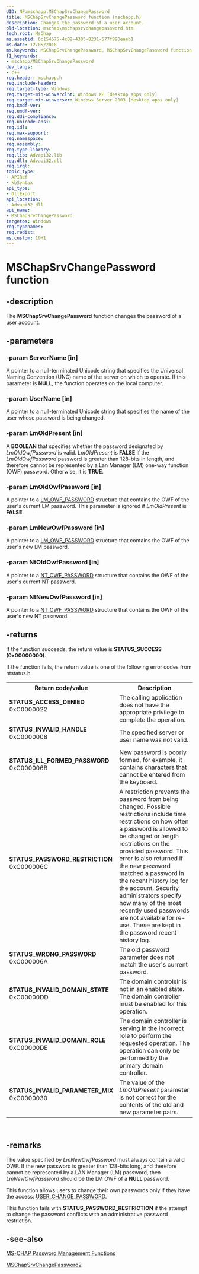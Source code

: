 ```yaml
---
UID: NF:mschapp.MSChapSrvChangePassword
title: MSChapSrvChangePassword function (mschapp.h)
description: Changes the password of a user account.
old-location: mschap\mschapsrvchangepassword.htm
tech.root: MsChap
ms.assetid: 6c154675-4c82-4305-8231-577f990eaeb1
ms.date: 12/05/2018
ms.keywords: MSChapSrvChangePassword, MSChapSrvChangePassword function [MS-CHAP], _mschap_mschapsrvchangepassword, mschap.mschapsrvchangepassword, mschapp/MSChapSrvChangePassword
f1_keywords:
- mschapp/MSChapSrvChangePassword
dev_langs:
- c++
req.header: mschapp.h
req.include-header: 
req.target-type: Windows
req.target-min-winverclnt: Windows XP [desktop apps only]
req.target-min-winversvr: Windows Server 2003 [desktop apps only]
req.kmdf-ver: 
req.umdf-ver: 
req.ddi-compliance: 
req.unicode-ansi: 
req.idl: 
req.max-support: 
req.namespace: 
req.assembly: 
req.type-library: 
req.lib: Advapi32.lib
req.dll: Advapi32.dll
req.irql: 
topic_type:
- APIRef
- kbSyntax
api_type:
- DllExport
api_location:
- Advapi32.dll
api_name:
- MSChapSrvChangePassword
targetos: Windows
req.typenames: 
req.redist: 
ms.custom: 19H1
---
```


# MSChapSrvChangePassword function


## -description


The 
<b>MSChapSrvChangePassword</b> function changes the password of a user account.


## -parameters




### -param ServerName [in]

A pointer to a null-terminated Unicode string that specifies the Universal Naming Convention (UNC) name of the server on which to operate. If this parameter is <b>NULL</b>, the function operates on the local computer.


### -param UserName [in]

A pointer to a null-terminated Unicode string that specifies the name of the user whose password is being changed.


### -param LmOldPresent [in]

A <b>BOOLEAN</b> that specifies whether the password designated by <i>LmOldOwfPassword</i> is valid. <i>LmOldPresent</i> is <b>FALSE</b> if the <i>LmOldOwfPassword</i> password is greater than 128-bits in length, and therefore cannot be represented by a Lan Manager (LM) one-way function (OWF) password. Otherwise, it is <b>TRUE</b>.


### -param LmOldOwfPassword [in]

A pointer to a <a href="https://docs.microsoft.com/windows/desktop/api/mschapp/ns-mschapp-lm_owf_password">LM_OWF_PASSWORD</a> structure that contains the OWF of the user's current LM  password. This parameter is ignored if <i>LmOldPresent</i> is <b>FALSE</b>.


### -param LmNewOwfPassword [in]

A pointer to a <a href="https://docs.microsoft.com/windows/desktop/api/mschapp/ns-mschapp-lm_owf_password">LM_OWF_PASSWORD</a> structure that contains the OWF of the user's new LM password.


### -param NtOldOwfPassword [in]

A pointer to a <a href="https://docs.microsoft.com/previous-versions/windows/desktop/legacy/cc325731(v=vs.85)">NT_OWF_PASSWORD</a> structure that contains the OWF of the user's current NT password.


### -param NtNewOwfPassword [in]

A pointer to a <a href="https://docs.microsoft.com/previous-versions/windows/desktop/legacy/cc325731(v=vs.85)">NT_OWF_PASSWORD</a> structure that contains the OWF of the user's new NT password.


## -returns



If the function succeeds, the return value is <b>STATUS_SUCCESS (0x00000000)</b>.

If the function fails, the return value is one of the following error codes from ntstatus.h.

<table>
<tr>
<th>Return code/value</th>
<th>Description</th>
</tr>
<tr>
<td width="40%">
<dl>
<dt><b>STATUS_ACCESS_DENIED</b></dt>
<dt>0xC0000022</dt>
</dl>
</td>
<td width="60%">
The calling application does not have the appropriate privilege to complete the operation.

</td>
</tr>
<tr>
<td width="40%">
<dl>
<dt><b>STATUS_INVALID_HANDLE</b></dt>
<dt>0xC0000008</dt>
</dl>
</td>
<td width="60%">
The specified server or user name was not valid.

</td>
</tr>
<tr>
<td width="40%">
<dl>
<dt><b>STATUS_ILL_FORMED_PASSWORD</b></dt>
<dt>0xC000006B</dt>
</dl>
</td>
<td width="60%">
New password is poorly formed, for example, it contains characters that cannot be entered from the keyboard.

</td>
</tr>
<tr>
<td width="40%">
<dl>
<dt><b>STATUS_PASSWORD_RESTRICTION</b></dt>
<dt>0xC000006C</dt>
</dl>
</td>
<td width="60%">
A restriction prevents the password from being changed. Possible restrictions include time restrictions on how often a password is allowed to be changed or length restrictions on the provided password. This error is also returned if the new password matched a password in the recent history log for the account. Security administrators specify how many of the most recently used passwords are not available for re-use. These are kept in the password recent history log.

</td>
</tr>
<tr>
<td width="40%">
<dl>
<dt><b>STATUS_WRONG_PASSWORD</b></dt>
<dt>0xC000006A</dt>
</dl>
</td>
<td width="60%">
The old password parameter does not match the user's current password.

</td>
</tr>
<tr>
<td width="40%">
<dl>
<dt><b>STATUS_INVALID_DOMAIN_STATE</b></dt>
<dt>0xC00000DD</dt>
</dl>
</td>
<td width="60%">
The domain controlelr is not in an enabled state. The domain controller must be enabled for this operation.

</td>
</tr>
<tr>
<td width="40%">
<dl>
<dt><b>STATUS_INVALID_DOMAIN_ROLE</b></dt>
<dt>0xC00000DE</dt>
</dl>
</td>
<td width="60%">
The domain controller is serving in the incorrect role to perform the requested operation. The operation can only be performed by the primary domain controller.

</td>
</tr>
<tr>
<td width="40%">
<dl>
<dt><b>STATUS_INVALID_PARAMETER_MIX</b></dt>
<dt>0xC0000030</dt>
</dl>
</td>
<td width="60%">
The value of the <i>LmOldPresent</i> parameter is not correct for the contents of the old and new  parameter pairs.

</td>
</tr>
</table>
 




## -remarks



The value specified by <i>LmNewOwfPassword</i> must always contain a valid OWF. If the new password is greater than 128-bits long, and therefore cannot be represented by a LAN Manager (LM) password, then <i>LmNewOwfPassword</i> should be the LM OWF of a <b>NULL</b> password.

This function allows users to change their own passwords only if they have the access: <a href="https://go.microsoft.com/fwlink/p/?linkid=114813">USER_CHANGE_PASSWORD</a>.

This function fails with <b>STATUS_PASSWORD_RESTRICTION</b> if the attempt to change the password conflicts with an administrative password restriction.




## -see-also




<a href="https://docs.microsoft.com/previous-versions/windows/desktop/mschap/ms-chap-password-management-functions">MS-CHAP Password Management Functions</a>



<a href="https://docs.microsoft.com/previous-versions/windows/desktop/api/mschapp/nf-mschapp-mschapsrvchangepassword2">MSChapSrvChangePassword2</a>
 

 

